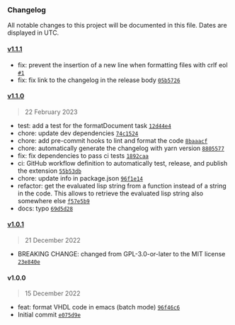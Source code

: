 ### Changelog

All notable changes to this project will be documented in this file. Dates are displayed in UTC.

#### [v1.1.1](https://github.com/InES-HPMM/emacs-vhdl-formatter-vscode/compare/v1.1.0...v1.1.1)

- fix: prevent the insertion of a new line when formatting files with crlf eol [`#1`](https://github.com/InES-HPMM/emacs-vhdl-formatter-vscode/issues/1)
- fix: fix link to the changelog in the release body [`05b5726`](https://github.com/InES-HPMM/emacs-vhdl-formatter-vscode/commit/05b5726ab97815e598e6d27b966bbf8153316e00)

#### [v1.1.0](https://github.com/InES-HPMM/emacs-vhdl-formatter-vscode/compare/v1.0.1...v1.1.0)

> 22 February 2023

- test: add a test for the formatDocument task [`12d44e4`](https://github.com/InES-HPMM/emacs-vhdl-formatter-vscode/commit/12d44e40214218bf79adef40e0d1b8d42327178d)
- chore: update dev dependencies [`74c1524`](https://github.com/InES-HPMM/emacs-vhdl-formatter-vscode/commit/74c1524167621c338694e4243ef4252e0402840c)
- chore: add pre-commit hooks to lint and format the code [`8baaacf`](https://github.com/InES-HPMM/emacs-vhdl-formatter-vscode/commit/8baaacfd774578b848c635551443649778dfb8f0)
- chore: automatically generate the changelog with yarn version [`8805577`](https://github.com/InES-HPMM/emacs-vhdl-formatter-vscode/commit/8805577f0654a64fc8c978d7c43fa6492d58fb2d)
- fix: fix dependencies to pass ci tests [`1892caa`](https://github.com/InES-HPMM/emacs-vhdl-formatter-vscode/commit/1892caaf9d8d7c42024a6ef80d99548d12b14d95)
- ci: GitHub workflow definition to automatically test, release, and publish the extension [`55b53db`](https://github.com/InES-HPMM/emacs-vhdl-formatter-vscode/commit/55b53dbecf91cb22955df116cea1e5298906ba2d)
- chore: update info in package.json [`96f1e14`](https://github.com/InES-HPMM/emacs-vhdl-formatter-vscode/commit/96f1e141177ef6cc2b1937ec09f9cf59f044293d)
- refactor: get the evaluated lisp string from a function instead of a string in the code. This allows to retrieve the evaluated lisp string also somewhere else [`f57e5b9`](https://github.com/InES-HPMM/emacs-vhdl-formatter-vscode/commit/f57e5b909fadef5231f08f31cf593161b87c90ad)
- docs: typo [`69d5d28`](https://github.com/InES-HPMM/emacs-vhdl-formatter-vscode/commit/69d5d2893b60dd7ec8c9007298ec0ed0f2f92f61)

#### [v1.0.1](https://github.com/InES-HPMM/emacs-vhdl-formatter-vscode/compare/v1.0.0...v1.0.1)

> 21 December 2022

- BREAKING CHANGE: changed from GPL-3.0-or-later to the MIT license [`23e840e`](https://github.com/InES-HPMM/emacs-vhdl-formatter-vscode/commit/23e840effda6216d7c314c5ab5077727e6857b89)

#### v1.0.0

> 15 December 2022

- feat: format VHDL code in emacs (batch mode) [`96f46c6`](https://github.com/InES-HPMM/emacs-vhdl-formatter-vscode/commit/96f46c640fa5f5aa0b37aa12406445d0fdc99d57)
- Initial commit [`e075d9e`](https://github.com/InES-HPMM/emacs-vhdl-formatter-vscode/commit/e075d9ec6508dc6a9b3e8ab60cccdd375a571650)
